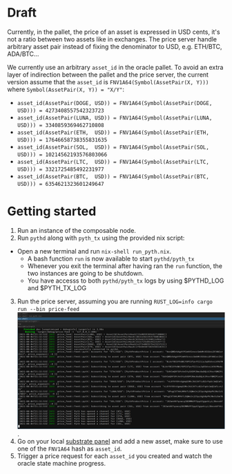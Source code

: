# Draft

Currently, in the pallet, the price of an asset is expressed in USD cents, it's not a ratio between two assets like in exchanges.
The price server handle arbitrary asset pair instead of fixing the denominator to USD, e.g. ETH/BTC, ADA/BTC...

We currently use an arbitrary `asset_id` in the oracle pallet.
To avoid an extra layer of indirection between the pallet and the price server,
the current version assume that the `asset_id` is `FNV1A64(Symbol(AssetPair(X, Y)))` where `Symbol(AssetPair(X, Y)) = "X/Y"`:
- `asset_id(AssetPair(DOGE, USD)) = FNV1A64(Symbol(AssetPair(DOGE, USD))) = 4273408557542323723`
- `asset_id(AssetPair(LUNA, USD)) = FNV1A64(Symbol(AssetPair(LUNA, USD))) = 3340859369462710808`
- `asset_id(AssetPair(ETH,  USD)) = FNV1A64(Symbol(AssetPair(ETH,  USD))) = 17646658738355831635`
- `asset_id(AssetPair(SOL,  USD)) = FNV1A64(Symbol(AssetPair(SOL,  USD))) = 10214562193576803066`
- `asset_id(AssetPair(LTC,  USD)) = FNV1A64(Symbol(AssetPair(LTC,  USD))) = 3321725485492231977`
- `asset_id(AssetPair(BTC,  USD)) = FNV1A64(Symbol(AssetPair(BTC,  USD))) = 6354621323601249647`

# Getting started

1. Run an instance of the composable node.
2. Run `pythd` along with `pyth_tx` using the provided nix script:
  - Open a new terminal and run `nix-shell run_pyth.nix`.
    - A bash function `run` is now available to start `pythd/pyth_tx`
    - Whenever you exit the terminal after having ran the `run` function, the two instances are going to be shutdown.
    - You have accesss to both `pythd/pyth_tx` logs by using $PYTHD_LOG and $PYTH_TX_LOG
3. Run the price server, assuming you are running `RUST_LOG=info cargo run --bin price-feed` ![img not found](images/normal_run.png).
4. Go on your local [substrate panel](https://polkadot.js.org/apps) and add a new asset, make sure to use one of the `FNV1A64` hash as `asset_id`.
5. Trigger a price request for each `asset_id` you created and watch the oracle state machine progress.
